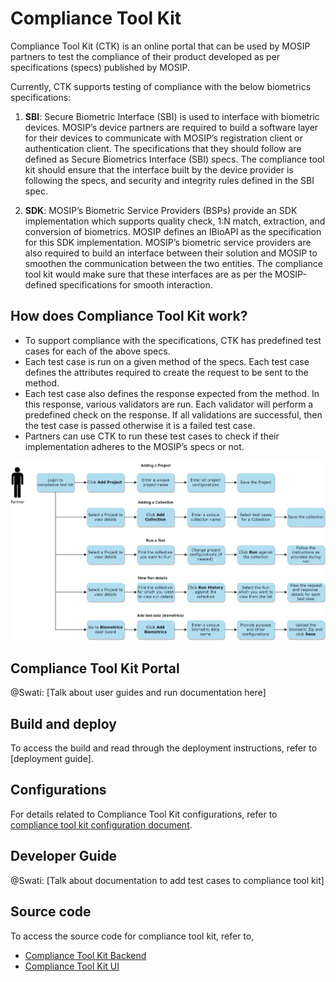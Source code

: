 # Compliance Tool Kit

Compliance Tool Kit (CTK) is an online portal that can be used by MOSIP partners to test the compliance of their product developed as per specifications (specs) published by MOSIP. 

Currently, CTK supports testing of compliance with the below biometrics specifications:

1. **SBI**: Secure Biometric Interface (SBI) is used to interface with biometric devices. MOSIP’s device partners are required to build a software layer for their devices to communicate with MOSIP’s registration client or authentication client. The specifications that they should follow are defined as Secure Biometrics Interface (SBI) specs. The compliance tool kit should ensure that the interface built by the device provider is following the specs, and security and integrity rules defined in the SBI spec.

2. **SDK**: MOSIP’s Biometric Service Providers (BSPs) provide an SDK implementation which supports quality check, 1:N match, extraction, and conversion of biometrics. MOSIP defines an IBioAPI as the specification for this SDK implementation. MOSIP’s biometric service providers are also required to build an interface between their solution and MOSIP to smoothen the communication between the two entities. The compliance tool kit would make sure that these interfaces are as per the MOSIP-defined specifications for smooth interaction.

<!--
3. **ABIS**- Automated Biometric Identification System (ABIS) vendors provide ABIS component which performs de-duplication of a resident's biometric data. This is useful to ensure the uniqueness of residents’ biometrics. MOSIP’s ABIS partners communicate with MOSIP via a queue. MOSIP defines ABIS specs for the same.  
-->

## How does Compliance Tool Kit work?

* To support compliance with the specifications, CTK has predefined test cases for each of the above specs. 
* Each test case is run on a given method of the specs. Each test case defines the attributes required to create the request to be sent to the method.
* Each test case also defines the response expected from the method. In this response, various validators are run. Each validator will perform a predefined check on the response. If all validations are successful, then the test case is passed otherwise it is a failed test case. 
* Partners can use CTK to run these test cases to check if their implementation adheres to the MOSIP’s specs or not. 

![Compliance Tool Kit Process Flow Diagram](_images/compliance-toolkit-flow-diagram.png)

## Compliance Tool Kit Portal

@Swati: [Talk about user guides and run documentation here]

## Build and deploy

To access the build and read through the deployment instructions, refer to [deployment guide].

## Configurations

For details related to Compliance Tool Kit configurations, refer to [compliance tool kit configuration document](https://github.com/mosip/mosip-compliance-toolkit/tree/0.0.9-B1).

## Developer Guide

@Swati: [Talk about documentation to add test cases to compliance tool kit]

## Source code

To access the source code for compliance tool kit, refer to, 
* [Compliance Tool Kit Backend](https://github.com/mosip/mosip-compliance-toolkit/tree/0.0.9-B1)
* [Compliance Tool Kit UI](https://github.com/mosip/mosip-compliance-toolkit-ui/tree/0.0.9-B1)

